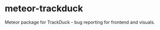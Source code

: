 meteor-trackduck
================

Meteor package for TrackDuck - bug reporting for frontend and visuals.
